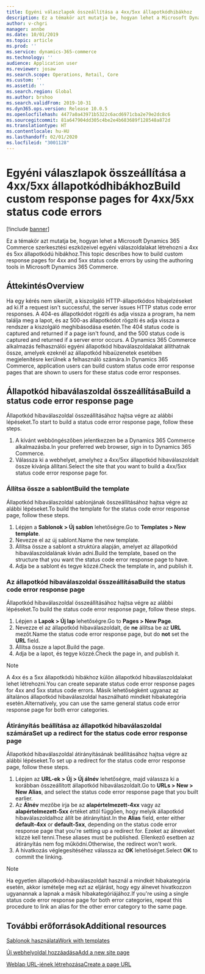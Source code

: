 ```yaml
---
title: Egyéni válaszlapok összeállítása a 4xx/5xx állapotkódhibákhoz
description: Ez a témakör azt mutatja be, hogyan lehet a Microsoft Dynamics 365 Commerce szerkesztési eszközeivel egyéni válaszoldalakat létrehozni a 4xx és 5xx állapotkódú hibákhoz.
author: v-chgri
manager: annbe
ms.date: 10/01/2019
ms.topic: article
ms.prod: ''
ms.service: dynamics-365-commerce
ms.technology: ''
audience: Application user
ms.reviewer: josaw
ms.search.scope: Operations, Retail, Core
ms.custom: ''
ms.assetid: ''
ms.search.region: Global
ms.author: brshoo
ms.search.validFrom: 2019-10-31
ms.dyn365.ops.version: Release 10.0.5
ms.openlocfilehash: 4477a0a43971b5322c6acd6971cba2e79e2dc8c6
ms.sourcegitcommit: 81a647904dd305c4be2e4b683689f128548a872d
ms.translationtype: HT
ms.contentlocale: hu-HU
ms.lasthandoff: 02/01/2020
ms.locfileid: "3001128"
---
```

# <a name="build-custom-response-pages-for-4xx5xx-status-code-errors"></a><span data-ttu-id="85684-103">Egyéni válaszlapok összeállítása a 4xx/5xx állapotkódhibákhoz</span><span class="sxs-lookup"><span data-stu-id="85684-103">Build custom response pages for 4xx/5xx status code errors</span></span>


[!include [banner](includes/banner.md)]

<span data-ttu-id="85684-104">Ez a témakör azt mutatja be, hogyan lehet a Microsoft Dynamics 365 Commerce szerkesztési eszközeivel egyéni válaszoldalakat létrehozni a 4xx és 5xx állapotkódú hibákhoz.</span><span class="sxs-lookup"><span data-stu-id="85684-104">This topic describes how to build custom response pages for 4xx and 5xx status code errors by using the authoring tools in Microsoft Dynamics 365 Commerce.</span></span>

## <a name="overview"></a><span data-ttu-id="85684-105">Áttekintés</span><span class="sxs-lookup"><span data-stu-id="85684-105">Overview</span></span>

<span data-ttu-id="85684-106">Ha egy kérés nem sikerült, a kiszolgáló HTTP-állapotkódos hibajelzéseket ad ki.</span><span class="sxs-lookup"><span data-stu-id="85684-106">If a request isn't successful, the server issues HTTP status code error responses.</span></span> <span data-ttu-id="85684-107">A 404-es állapotkódot rögzíti és adja vissza a program, ha nem találja meg a lapot, és az 500-as állapotkódot rögzíti és adja vissza a rendszer a kiszolgáló meghibásodása esetén.</span><span class="sxs-lookup"><span data-stu-id="85684-107">The 404 status code is captured and returned if a page isn't found, and the 500 status code is captured and returned if a server error occurs.</span></span> <span data-ttu-id="85684-108">A Dynamics 365 Commerce alkalmazás felhasználói egyéni állapotkód hibaválaszoldalakat állíthatnak össze, amelyek ezeknél az állapotkód hibaüzenetek esetében megjelenítésre kerülnek a felhasználó számára.</span><span class="sxs-lookup"><span data-stu-id="85684-108">In Dynamics 365 Commerce, application users can build custom status code error response pages that are shown to users for these status code error responses.</span></span>

## <a name="build-a-status-code-error-response-page"></a><span data-ttu-id="85684-109">Állapotkód hibaválaszoldal összeállítása</span><span class="sxs-lookup"><span data-stu-id="85684-109">Build a status code error response page</span></span>

<span data-ttu-id="85684-110">Állapotkód hibaválaszoldal összeállításához hajtsa végre az alábbi lépéseket.</span><span class="sxs-lookup"><span data-stu-id="85684-110">To start to build a status code error response page, follow these steps.</span></span>

1. <span data-ttu-id="85684-111">A kívánt webböngészőben jelentkezzen be a Dynamics 365 Commerce alkalmazásba.</span><span class="sxs-lookup"><span data-stu-id="85684-111">In your preferred web browser, sign in to Dynamics 365 Commerce.</span></span> 
1. <span data-ttu-id="85684-112">Válassza ki a webhelyet, amelyhez a 4xx/5xx állapotkód hibaválaszoldalt össze kívánja állítani.</span><span class="sxs-lookup"><span data-stu-id="85684-112">Select the site that you want to build a 4xx/5xx status code error response page for.</span></span>

### <a name="build-the-template"></a><span data-ttu-id="85684-113">Állítsa össze a sablont</span><span class="sxs-lookup"><span data-stu-id="85684-113">Build the template</span></span>

<span data-ttu-id="85684-114">Állapotkód hibaválaszoldal sablonjának összeállításához hajtsa végre az alábbi lépéseket.</span><span class="sxs-lookup"><span data-stu-id="85684-114">To build the template for the status code error response page, follow these steps.</span></span>

1. <span data-ttu-id="85684-115">Lépjen a **Sablonok \> Új sablon** lehetőségre.</span><span class="sxs-lookup"><span data-stu-id="85684-115">Go to **Templates \> New template**.</span></span>
1. <span data-ttu-id="85684-116">Nevezze el az új sablont.</span><span class="sxs-lookup"><span data-stu-id="85684-116">Name the new template.</span></span>
1. <span data-ttu-id="85684-117">Állítsa össze a sablont a struktúra alapján, amelyet az állapotkód hibaválaszoldalának kíván adni.</span><span class="sxs-lookup"><span data-stu-id="85684-117">Build the template, based on the structure that you want the status code error response page to have.</span></span>
1. <span data-ttu-id="85684-118">Adja be a sablont és tegye közzé.</span><span class="sxs-lookup"><span data-stu-id="85684-118">Check the template in, and publish it.</span></span>

### <a name="build-the-status-code-error-response-page"></a><span data-ttu-id="85684-119">Az állapotkód hibaválaszoldal összeállítása</span><span class="sxs-lookup"><span data-stu-id="85684-119">Build the status code error response page</span></span>

<span data-ttu-id="85684-120">Állapotkód hibaválaszoldal összeállításához hajtsa végre az alábbi lépéseket.</span><span class="sxs-lookup"><span data-stu-id="85684-120">To build the status code error response page, follow these steps.</span></span>

1. <span data-ttu-id="85684-121">Lépjen a **Lapok \> Új lap** lehetőségre.</span><span class="sxs-lookup"><span data-stu-id="85684-121">Go to **Pages \> New Page**.</span></span>
1. <span data-ttu-id="85684-122">Nevezze el az állapotkód hibaválaszoldalt, de **ne** állítsa be az **URL** mezőt.</span><span class="sxs-lookup"><span data-stu-id="85684-122">Name the status code error response page, but do **not** set the **URL** field.</span></span>
1. <span data-ttu-id="85684-123">Állítsa össze a lapot.</span><span class="sxs-lookup"><span data-stu-id="85684-123">Build the page.</span></span>
1. <span data-ttu-id="85684-124">Adja be a lapot, és tegye közzé.</span><span class="sxs-lookup"><span data-stu-id="85684-124">Check the page in, and publish it.</span></span>

> [!NOTE]
> <span data-ttu-id="85684-125">A 4xx és a 5xx állapotkódú hibákhoz külön állapotkód hibaválaszoldalakat lehet létrehozni.</span><span class="sxs-lookup"><span data-stu-id="85684-125">You can create separate status code error response pages for 4xx and 5xx status code errors.</span></span> <span data-ttu-id="85684-126">Másik lehetőségként ugyanaz az általános állapotkód hibaválaszoldal használható mindkét hibakategória esetén.</span><span class="sxs-lookup"><span data-stu-id="85684-126">Alternatively, you can use the same general status code error response page for both error categories.</span></span>

### <a name="set-up-a-redirect-for-the-status-code-error-response-page"></a><span data-ttu-id="85684-127">Átirányítás beállítása az állapotkód hibaválaszoldal számára</span><span class="sxs-lookup"><span data-stu-id="85684-127">Set up a redirect for the status code error response page</span></span>

<span data-ttu-id="85684-128">Állapotkód hibaválaszoldal átirányításának beállításához hajtsa végre az alábbi lépéseket.</span><span class="sxs-lookup"><span data-stu-id="85684-128">To set up a redirect for the status code error response page, follow these steps.</span></span>

1. <span data-ttu-id="85684-129">Lépjen az **URL-ek \> Új \> Új álnév** lehetőségre, majd válassza ki a korábban összeállított állapotkód hibaválaszoldalt.</span><span class="sxs-lookup"><span data-stu-id="85684-129">Go to **URLs \> New \> New Alias**, and select the status code error response page that you built earlier.</span></span>
1. <span data-ttu-id="85684-130">Az **Álnév** mezőbe írja be az **alapértelmezett-4xx** vagy az **alapértelmezett-5xx** értéket attól függően, hogy melyik állapotkód hibaválaszoldalhoz állít be átirányítást.</span><span class="sxs-lookup"><span data-stu-id="85684-130">In the **Alias** field, enter either **default-4xx** or **default-5xx**, depending on the status code error response page that you're setting up a redirect for.</span></span> <span data-ttu-id="85684-131">Ezeket az álneveket közzé kell tenni.</span><span class="sxs-lookup"><span data-stu-id="85684-131">These aliases must be published.</span></span> <span data-ttu-id="85684-132">Ellenkező esetben az átirányítás nem fog működni.</span><span class="sxs-lookup"><span data-stu-id="85684-132">Otherwise, the redirect won't work.</span></span>
1. <span data-ttu-id="85684-133">A hivatkozás véglegesítéséhez válassza az **OK** lehetőséget.</span><span class="sxs-lookup"><span data-stu-id="85684-133">Select **OK** to commit the linking.</span></span>

> [!NOTE]
> <span data-ttu-id="85684-134">Ha egyetlen állapotkód-hibaválaszoldalt használ a mindkét hibakategória esetén, akkor ismételje meg ezt az eljárást, hogy egy álnevet hivatkozzon ugyanannak a lapnak a másik hibakategóriájához.</span><span class="sxs-lookup"><span data-stu-id="85684-134">If you're using a single status code error response page for both error categories, repeat this procedure to link an alias for the other error category to the same page.</span></span>

## <a name="additional-resources"></a><span data-ttu-id="85684-135">További erőforrások</span><span class="sxs-lookup"><span data-stu-id="85684-135">Additional resources</span></span>

[<span data-ttu-id="85684-136">Sablonok használata</span><span class="sxs-lookup"><span data-stu-id="85684-136">Work with templates</span></span>](work-with-templates.md)

[<span data-ttu-id="85684-137">Új webhelyoldal hozzáadása</span><span class="sxs-lookup"><span data-stu-id="85684-137">Add a new site page</span></span>](add-new-page.md)

[<span data-ttu-id="85684-138">Weblap URL-jének létrehozása</span><span class="sxs-lookup"><span data-stu-id="85684-138">Create a page URL</span></span>](create-page-url.md)
